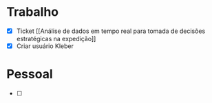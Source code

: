 
# Trabalho

- [x] Ticket [[Análise de dados em tempo real para tomada de decisões estratégicas na expedição]]
- [x] Criar usuário Kleber
# Pessoal

- [ ] 
